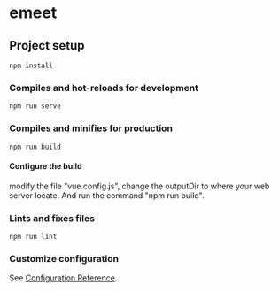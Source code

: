 # emeet

## Project setup
```
npm install
```

### Compiles and hot-reloads for development
```
npm run serve
```

### Compiles and minifies for production
```
npm run build
```
#### Configure the build
modify the file "vue.config.js", change the outputDir to where your web server locate.
And run the command "npm run build".

### Lints and fixes files
```
npm run lint
```

### Customize configuration
See [Configuration Reference](https://cli.vuejs.org/config/).
